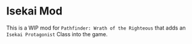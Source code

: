 # Isekai Mod
This is a WIP mod for `Pathfinder: Wrath of the Righteous` that adds an `Isekai Protagonist` Class into the game.

